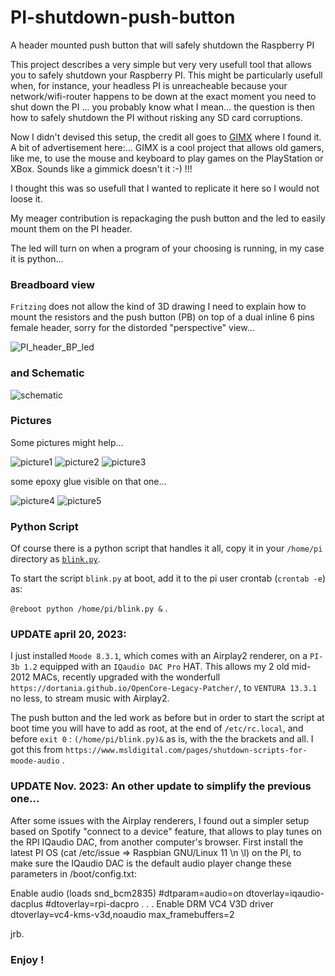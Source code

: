 # PI-shutdown-push-button
A header mounted push button that will safely shutdown the Raspberry PI

This project describes a very simple but very very usefull tool that allows you to safely shutdown your Raspberry PI. This might be particularly usefull when, for instance, your headless PI is unreacheable because your network/wifi-router happens to be down at the exact moment you need to shut down the PI ... you probably know what I mean... the question is then how to safely shutdown the PI without risking any SD card corruptions. 

Now I didn't devised this setup, the credit all goes to [GIMX](https://gimx.fr/wiki/index.php?title=RPi#Autostart_GIMX_at_boot_without_GUI) where I found it. A bit of advertisement here:... GIMX is a cool project that allows old gamers, like me, to use the mouse and keyboard to play games on the PlayStation or XBox. Sounds like a gimmick doesn't it :-) !!!

I thought this was so usefull that I wanted to replicate it here so I would not loose it. 

My meager contribution is repackaging the push button and the led to easily mount them on the PI header.

The led will turn on when a program of your choosing is running, in my case it is python...

### Breadboard view

`Fritzing` does not allow the kind of 3D drawing I need to explain how to mount the resistors and the push button (PB) on top of a dual inline 6 pins female header, sorry for the distorded "perspective" view...

![PI_header_BP_led](https://github.com/jeanrocco/PI-shutdown-push-button/blob/master/PI_Header_PB_LED_bb1.png)

### and Schematic

![schematic](https://github.com/jeanrocco/PI-shutdown-push-button/blob/master/PI_Header_PB_LED_schem.png)

### Pictures

Some pictures might help...

![picture1](https://github.com/jeanrocco/PI-shutdown-push-button/blob/master/20180928_173451.jpg)
![picture2](https://github.com/jeanrocco/PI-shutdown-push-button/blob/master/20180928_173256.jpg)
![picture3](https://github.com/jeanrocco/PI-shutdown-push-button/blob/master/20180928_173220.jpg)

some epoxy glue visible on that one...

![picture4](https://github.com/jeanrocco/PI-shutdown-push-button/blob/master/20180928_172805.jpg)
![picture5](https://github.com/jeanrocco/PI-shutdown-push-button/blob/master/20180928_172744.jpg)


### Python Script

Of course there is a python script that handles it all, copy it in your `/home/pi` directory as [`blink.py`](https://github.com/jeanrocco/PI-shutdown-push-button/blob/master/blink.py.github). 

To start the script `blink.py` at boot, add it to the pi user crontab (`crontab -e`) as:
  
  `@reboot python /home/pi/blink.py &` .
  
###  UPDATE april 20, 2023:
  
  I just installed `Moode 8.3.1`, which comes with an Airplay2 renderer, on a `PI-3b 1.2` equipped with an `IQaudio DAC Pro` HAT. This allows my 2 old mid-2012 MACs, recently upgraded with the wonderfull `https://dortania.github.io/OpenCore-Legacy-Patcher/`, to `VENTURA 13.3.1` no less, to stream music with Airplay2. 
  
  The push button and the led work as before but in order to start the script at boot time you will have to add as root, at the end of  `/etc/rc.local`, and before `exit 0` : `(/home/pi/blink.py)&` as is, with the the brackets and all. I got this from `https://www.msldigital.com/pages/shutdown-scripts-for-moode-audio` .

### UPDATE Nov. 2023: An other update to simplify the previous one...

  After some issues with the Airplay renderers, I found out a simpler setup based on Spotify "connect to a device" feature, that allows to play tunes on the RPI IQaudio DAC, from another computer's browser. 
  First install the latest PI OS (cat /etc/issue => Raspbian GNU/Linux 11 \n \l) on the PI, to make sure the IQaudio DAC is the default audio player change these parameters in /boot/config.txt: 

  Enable audio (loads snd_bcm2835)
#dtparam=audio=on
dtoverlay=iqaudio-dacplus
#dtoverlay=rpi-dacpro
.
.
.
 Enable DRM VC4 V3D driver
dtoverlay=vc4-kms-v3d,noaudio
max_framebuffers=2

  
  jrb.
  

### Enjoy !
